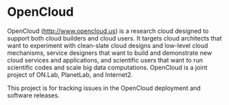 OpenCloud
=========

OpenCloud (http://www.opencloud.us) is a research cloud designed to support both cloud builders and cloud users. It targets cloud architects that want to experiment with clean-slate cloud designs and low-level cloud mechanisms, service designers that want to build and demonstrate new cloud services and applications, and scientific users that want to run scientific codes and scale big data computations. OpenCloud is a joint project of ON.Lab, PlanetLab, and Internet2.

This project is for tracking issues in the OpenCloud deployment and software releases. 
